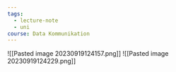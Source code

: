 ```yaml
---
tags:
  - lecture-note
  - uni
course: Data Kommunikation
---
```

![[Pasted image 20230919124157.png]]
![[Pasted image 20230919124229.png]]
